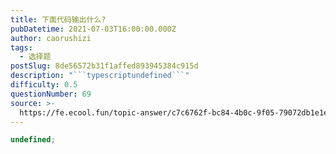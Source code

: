 ```yaml
---
title: 下面代码输出什么?
pubDatetime: 2021-07-03T16:00:00.000Z
author: caorushizi
tags:
  - 选择题
postSlug: 8de56572b31f1affed893945384c915d
description: "```typescriptundefined```"
difficulty: 0.5
questionNumber: 69
source: >-
  https://fe.ecool.fun/topic-answer/c7c6762f-bc84-4b0c-9f05-79072db1e1ea?orderBy=updateTime&order=desc&tagId=32
---
```


```typescript
undefined;
```
